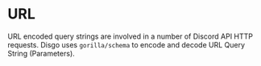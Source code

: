 # URL

URL encoded query strings are involved in a number of Discord API HTTP requests. Disgo uses `gorilla/schema` to encode and decode URL Query String (Parameters).